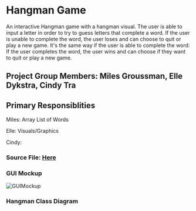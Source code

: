 # Hangman Game
An interactive Hangman game with a hangman visual. The user is able to input a letter in order to try to guess letters that complete a word. If the user is unable to complete the word, the user loses and can choose to quit or play a new game. It's the same way if the user is able to complete the word: If the user completes the word, the user wins and can choose if they want to quit or play a new game.

## Project Group Members: Miles Groussman, Elle Dykstra, Cindy Tra

## Primary Responsiblities 
Miles: Array List of Words

Elle: Visuals/Graphics

Cindy: 

### Source File: [Here](https://github.com/cindydtra/HangmanApp/tree/main/src/HangmanApp)

### GUI Mockup
![GUIMockup](https://github.com/cindydtra/HangmanApp/blob/main/Images/HangmanGUI.png)

### Hangman Class Diagram
